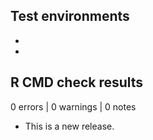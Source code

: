 ## Test environments
*
*

## R CMD check results

0 errors | 0 warnings | 0 notes

* This is a new release.

